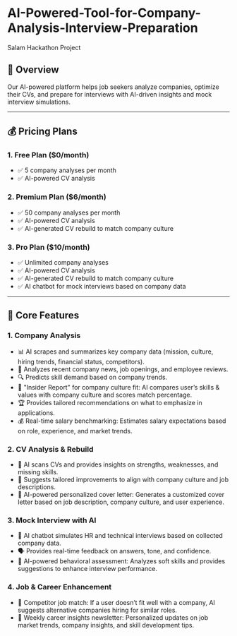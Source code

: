 # AI-Powered-Tool-for-Company-Analysis-Interview-Preparation
Salam Hackathon Project

## 🎯 Overview

Our AI-powered platform helps job seekers analyze companies, optimize their CVs, and prepare for interviews with AI-driven insights and mock interview simulations.

---

## 💰 Pricing Plans

### **1. Free Plan** ($0/month)

- ✅ 5 company analyses per month
- ✅ AI-powered CV analysis

### **2. Premium Plan** ($6/month)

- ✅ 50 company analyses per month
- ✅ AI-powered CV analysis
- ✅ AI-generated CV rebuild to match company culture

### **3. Pro Plan** ($10/month)

- ✅ Unlimited company analyses
- ✅ AI-powered CV analysis
- ✅ AI-generated CV rebuild to match company culture
- ✅ AI chatbot for mock interviews based on company data

---

## 🔹 Core Features

### **1. Company Analysis**

- 📊 AI scrapes and summarizes key company data (mission, culture, hiring trends, financial status, competitors).
- 📰 Analyzes recent company news, job openings, and employee reviews.
- 🔍 Predicts skill demand based on company trends.
- 📌 "Insider Report" for company culture fit: AI compares user’s skills & values with company culture and scores match percentage.
- 🏆 Provides tailored recommendations on what to emphasize in applications.
- 💰 Real-time salary benchmarking: Estimates salary expectations based on role, experience, and market trends.

### **2. CV Analysis & Rebuild**

- 📄 AI scans CVs and provides insights on strengths, weaknesses, and missing skills.
- 🎯 Suggests tailored improvements to align with company culture and job descriptions.
- 📝 AI-powered personalized cover letter: Generates a customized cover letter based on job description, company culture, and user experience.

### **3. Mock Interview with AI**

- 🤖 AI chatbot simulates HR and technical interviews based on collected company data.
- 🗣️ Provides real-time feedback on answers, tone, and confidence.
- 🧠 AI-powered behavioral assessment: Analyzes soft skills and provides suggestions to enhance interview performance.

### **4. Job & Career Enhancement**

- 🔄 Competitor job match: If a user doesn’t fit well with a company, AI suggests alternative companies hiring for similar roles.
- 📩 Weekly career insights newsletter: Personalized updates on job market trends, company insights, and skill development tips.
